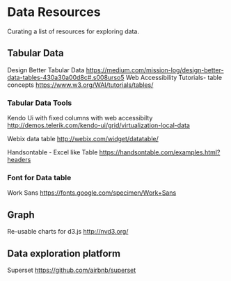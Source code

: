 # Data Resources

Curating a list of resources for exploring data.

## Tabular Data
Design Better Tabular Data https://medium.com/mission-log/design-better-data-tables-430a30a00d8c#.s008urso5
Web Accessibility Tutorials- table concepts https://www.w3.org/WAI/tutorials/tables/

### Tabular Data Tools

Kendo Ui with fixed columns with web accessibilty http://demos.telerik.com/kendo-ui/grid/virtualization-local-data

Webix data table http://webix.com/widget/datatable/

Handsontable - Excel like Table https://handsontable.com/examples.html?headers

### Font for Data table

Work Sans https://fonts.google.com/specimen/Work+Sans

## Graph
Re-usable charts for d3.js http://nvd3.org/

## Data exploration platform

Superset https://github.com/airbnb/superset
